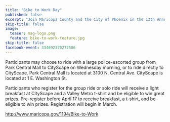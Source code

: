 ```yaml
---
title: "Bike to Work Day"
published: false
excerpt: "Join Maricopa County and the City of Phoenix in the 13th Annual Bike to Work Day"
skip-title: false
image:
  teaser: mag-logo.png
  feature: bike-to-work-feature.jpg
skip-title: false
facebook-event: 334692370272506
---
```


Participants may choose to ride with a large police-escorted group from Park Central Mall to CityScape on Wednesday morning, or to ride directly to CityScape. Park Central Mall is located at 3100 N. Central Ave. CityScape is located at 1 E. Washington St.

Participants who register for the group ride or solo ride will receive a light breakfast at CityScape and a Valley Metro t-shirt and be eligible to win great prizes. Pre-register before April 17 to receive breakfast, a t-shirt, and be eligible to win prizes. Registration will begin in March.

http://www.maricopa.gov/1194/Bike-to-Work
